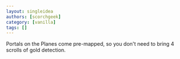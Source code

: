 ```yaml
---
layout: singleidea
authors: [scorchgeek]
category: [vanilla]
tags: []
---
```

Portals on the Planes come pre-mapped, so you don't need to bring 4 scrolls of gold detection.
